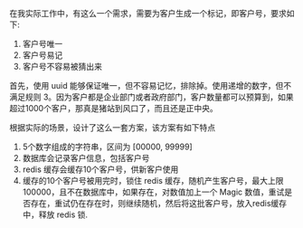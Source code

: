 在我实际工作中，有这么一个需求，需要为客户生成一个标记，即客户号，要求如下:

1. 客户号唯一
2. 客户号易记
3. 客户号不容易被猜出来

首先，使用 uuid 能够保证唯一，但不容易记忆，排除掉。使用递增的数字，但不满足规则 3。因为客户都是企业部门或者政府部门，客户数量都可以预算到，如果超过1000个客户，那真是猪站到风口了，而且还是正中央。

根据实际的场景，设计了这么一套方案，该方案有如下特点

1. 5个数字组成的字符串，区间为 [00000, 99999] 
2. 数据库会记录客户信息，包括客户号
3. redis 缓存会缓存10个客户号，供新客户使用
4. 缓存的10个客户号被用完时，锁住 redis 缓存，随机产生客户号，最大上限 100000，且不在数据库中，如果存在，对数值加上一个 Magic 数值，重试是否存在，重试仍在存在时，则继续随机，然后将这批客户号，放入redis缓存中，释放 redis 锁.
